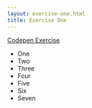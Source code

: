 ```yaml
---
layout: exercise-one.html
title: Exercise One
---
```


[Codepen Exercise](https://codepen.io/jensimmons/pen/ryGwXO)

* One 
* Two 
* Three 
* Four 
* Five 
* Six 
* Seven